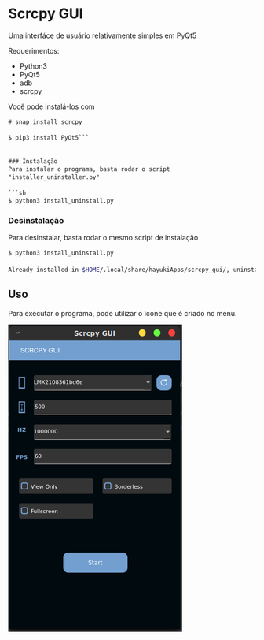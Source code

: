 # Scrcpy GUI

Uma interfáce de usuário relativamente simples em PyQt5

Requerimentos:
- Python3
- PyQt5
- adb
- scrcpy

Você pode instalá-los com

```# apt-get install snapd python3 python3-pip adb
# snap install scrcpy

$ pip3 install PyQt5```


### Instalação
Para instalar o programa, basta rodar o script "installer_uninstaller.py"

```sh
$ python3 install_uninstall.py
```

### Desinstalação
Para desinstalar, basta rodar o mesmo script de instalação

```sh
$ python3 install_uninstall.py

Already installed in $HOME/.local/share/hayukiApps/scrcpy_gui/, uninstall? (Y/n)
```


## Uso
Para executar o programa, pode utilizar o ícone que é criado no menu.

![](assets/image_interface.png)
